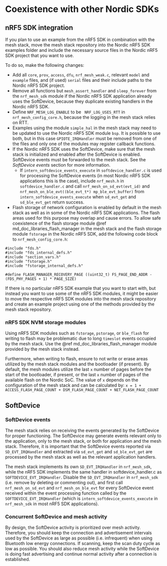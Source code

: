 # Coexistence with other Nordic SDKs

## nRF5 SDK integration

If you plan to use an example from the nRF5 SDK in combination with the mesh stack, move the mesh stack repository into the Nordic nRF5 SDK examples folder and include the necessary source files in the Nordic nRF5 SDK project that you want to use. 

To do so, make the following changes:
 - Add all `core`, `prov`, `access`, `dfu`, `nrf_mesh_weak.c`, relevant `model` and `example` files, and (if used) `serial` files and their include paths to the Nordic nRF5 SDK project.
 - Remove all functions but `mesh_assert_handler` and `sleep_forever` from the `nrf_mesh_sdk` module if the Nordic nRF5 SDK application already uses the SoftDevice, because they duplicate existing handlers in the Nordic nRF5 SDK.
 - Define `NRF_MESH_LOG_ENABLE` to be ` NRF_LOG_USES_RTT` in `nrf_mesh_config_core.h`, because the logging in the mesh stack relies on RTT.
 - Examples using the module `simple_hal` in the mesh stack may need to be updated to use the Nordic nRF5 SDK module `bsp`. It is possible to use both, but in this case `GPIOTE_IRQHandler` must be removed from one of the files and only one of the modules may register callback functions.
 - If the Nordic nRF5 SDK uses the SoftDevice, make sure that the mesh stack is initialized and enabled after the SoftDevice is enabled. SoftDevice events must be forwarded to the mesh stack. See the *SoftDevice events* section for more information.
    - If `intern_softdevice_events_execute` in `softdevice_handler.c` is used for processing the SoftDevice events (in most Nordic nRF5 SDK applications this is the case), include `nrf_mesh.h` in `softdevice_handler.c` and call `nrf_mesh_on_sd_evt(evt_id)` and `nrf_mesh_on_ble_evt((ble_evt_t*) mp_ble_evt_buffer)` from `intern_softdevice_events_execute` when `sd_evt_get` and `sd_ble_evt_get` return success.
 - Flash storage of network configuration is enabled by default in the mesh stack as well as in some of the Nordic nRF5 SDK applications. The flash areas used for this purpose may overlap and cause errors. To allow safe coexistence of the flash storage module @ref md_doc_libraries_flash_manager in the mesh stack and the flash storage module `fstorage` in the Nordic nRF5 SDK, add the following code block to `nrf_mesh_config_core.h`:
```
#include "fds.h"
#include "fds_internal_defs.h"
#include "section_vars.h"
#include "fstorage.h"
#include "fstorage_internal_defs.h"

#define FLASH_MANAGER_RECOVERY_PAGE ((uint32_t) FS_PAGE_END_ADDR - (FDS_PHY_PAGES + 1) * PAGE_SIZE)
```

If there is no particular nRF5 SDK example that you want to start with, but instead you want to use some of the nRF5 SDK modules, it might be easier to move the respective nRF5 SDK modules into the mesh stack repository and create an example project using one of the methods provided by the mesh stack repository.

### nRF5 SDK NVM storage modules
Using nRF5 SDK modules such as `fstorage`, `pstorage`, or `ble_flash` for writing to flash may be problematic due to long `timeslot` events occupied by the mesh stack. Use the @ref md_doc_libraries_flash_manager module provided by the mesh stack instead.

Furthermore, when writing to flash, ensure to not write or erase areas utilized by the mesh stack modules and the bootloader (if present). By default, the mesh modules utilize the last `x` number of pages before the start of the bootloader, if present, or the last `x` number of pages of the available flash on the Nordic SoC. The value of `x` depends on the configuration of the mesh stack and can be calculated by:
`x = 1 + ACCESS_FLASH_PAGE_COUNT + DSM_FLASH_PAGE_COUNT + NET_FLASH_PAGE_COUNT`

## SoftDevice
### SoftDevice events
The mesh stack relies on receiving the events generated by the SoftDevice for proper functioning. The SoftDevice may generate events relevant only to the application, only to the mesh stack, or both for application and the mesh stack. Therefore, it is important that the SoftDevice events reported via `SD_EVT_IRQHandler` and extracted via `sd_evt_get` and `sd_ble_evt_get` are processed by the mesh stack as well as the relevant application handlers.

The mesh stack implements its own `SD_EVT_IRQHandler` in `nrf_mesh_sdk`, while the nRF5 SDK implements the same handler in softdevice_handler.c as `SOFTDEVICE_EVT_IRQHandler`. Disable the `SD_EVT_IRQHandler` in `nrf_mesh_sdk` (i.e. remove by deleting or commenting out), and first call `nrf_mesh_on_sd_evt` and `nrf_mesh_on_ble_evt` for every SoftDevice event received within the event processing function called by the `SOFTDEVICE_EVT_IRQHandler` (which is `intern_softdevice_events_execute` in  `nrf_mesh_sdk` in most nRF5 SDK applications).

### Concurrent SoftDevice and mesh activity
By design, the SoftDevice activity is prioritized over mesh activity. Therefore, you should keep the connection and advertisement intervals used by the SoftDevice as large as possible (i.e. infrequent) when using Bluetooth low energy connections. If scanning, keep the scan duty cycle as low as possible. You should also reduce mesh activity while the SoftDevice is doing fast advertising and continue normal activity after a connection is established.
